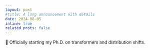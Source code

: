 ```yaml
---
layout: post
#title: A long announcement with details
date: 2024-08-05
inline: true
related_posts: false
---
```


🤗 Officially starting my Ph.D. on transformers and distribution shifts.
